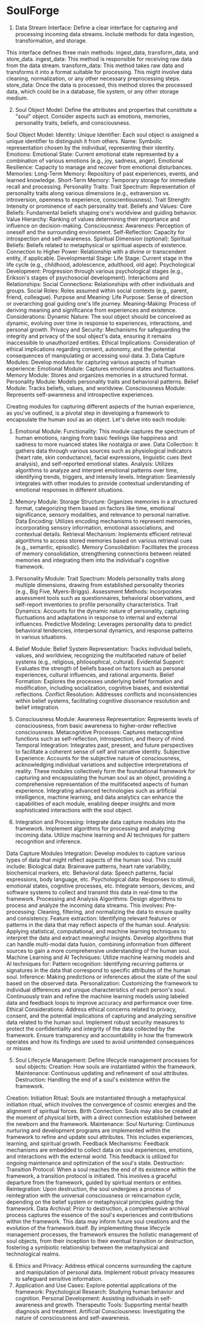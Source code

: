 # SoulForge
1. Data Stream Interface:
Define a clear interface for capturing and processing incoming data streams.
Include methods for data ingestion, transformation, and storage.

This interface defines three main methods: ingest_data, transform_data, and store_data.
ingest_data: This method is responsible for receiving raw data from the data stream.
transform_data: This method takes raw data and transforms it into a format suitable for processing. This might involve data cleaning, normalization, or any other necessary preprocessing steps.
store_data: Once the data is processed, this method stores the processed data, which could be in a database, file system, or any other storage medium.

2. Soul Object Model:
Define the attributes and properties that constitute a "soul" object.
Consider aspects such as emotions, memories, personality traits, beliefs, and consciousness.

Soul Object Model:
Identity:
Unique Identifier: Each soul object is assigned a unique identifier to distinguish it from others.
Name: Symbolic representation chosen by the individual, representing their identity.
Emotions:
Emotional State: Current emotional state represented by a combination of various emotions (e.g., joy, sadness, anger).
Emotional Resilience: Capacity to manage and recover from emotional disturbances.
Memories:
Long-Term Memory: Repository of past experiences, events, and learned knowledge.
Short-Term Memory: Temporary storage for immediate recall and processing.
Personality Traits:
Trait Spectrum: Representation of personality traits along various dimensions (e.g., extraversion vs. introversion, openness to experience, conscientiousness).
Trait Strength: Intensity or prominence of each personality trait.
Beliefs and Values:
Core Beliefs: Fundamental beliefs shaping one's worldview and guiding behavior.
Value Hierarchy: Ranking of values determining their importance and influence on decision-making.
Consciousness:
Awareness: Perception of oneself and the surrounding environment.
Self-Reflection: Capacity for introspection and self-awareness.
Spiritual Dimension (optional):
Spiritual Beliefs: Beliefs related to metaphysical or spiritual aspects of existence.
Connection to Higher Power: Relationship with a divine or transcendent entity, if applicable.
Developmental Stage:
Life Stage: Current stage in the life cycle (e.g., childhood, adolescence, adulthood, old age).
Psychological Development: Progression through various psychological stages (e.g., Erikson's stages of psychosocial development).
Interactions and Relationships:
Social Connections: Relationships with other individuals and groups.
Social Roles: Roles assumed within social contexts (e.g., parent, friend, colleague).
Purpose and Meaning:
Life Purpose: Sense of direction or overarching goal guiding one's life journey.
Meaning-Making: Process of deriving meaning and significance from experiences and existence.
Considerations:
Dynamic Nature: The soul object should be conceived as dynamic, evolving over time in response to experiences, interactions, and personal growth.
Privacy and Security: Mechanisms for safeguarding the integrity and privacy of the soul object's data, ensuring it remains inaccessible to unauthorized entities.
Ethical Implications: Consideration of ethical implications regarding consent, autonomy, and the potential consequences of manipulating or accessing soul data.
3. Data Capture Modules:
Develop modules for capturing various aspects of human experience:
Emotional Module: Captures emotional states and fluctuations.
Memory Module: Stores and organizes memories in a structured format.
Personality Module: Models personality traits and behavioral patterns.
Belief Module: Tracks beliefs, values, and worldview.
Consciousness Module: Represents self-awareness and introspective experiences.

Creating modules for capturing different aspects of the human experience, as you've outlined, is a pivotal step in developing a framework to encapsulate the human soul as an object. Let's delve into each module:

1. Emotional Module:
Functionality: This module captures the spectrum of human emotions, ranging from basic feelings like happiness and sadness to more nuanced states like nostalgia or awe.
Data Collection: It gathers data through various sources such as physiological indicators (heart rate, skin conductance), facial expressions, linguistic cues (text analysis), and self-reported emotional states.
Analysis: Utilizes algorithms to analyze and interpret emotional patterns over time, identifying trends, triggers, and intensity levels.
Integration: Seamlessly integrates with other modules to provide contextual understanding of emotional responses in different situations.
2. Memory Module:
Storage Structure: Organizes memories in a structured format, categorizing them based on factors like time, emotional significance, sensory modalities, and relevance to personal narrative.
Data Encoding: Utilizes encoding mechanisms to represent memories, incorporating sensory information, emotional associations, and contextual details.
Retrieval Mechanism: Implements efficient retrieval algorithms to access stored memories based on various retrieval cues (e.g., semantic, episodic).
Memory Consolidation: Facilitates the process of memory consolidation, strengthening connections between related memories and integrating them into the individual's cognitive framework.
3. Personality Module:
Trait Spectrum: Models personality traits along multiple dimensions, drawing from established personality theories (e.g., Big Five, Myers-Briggs).
Assessment Methods: Incorporates assessment tools such as questionnaires, behavioral observations, and self-report inventories to profile personality characteristics.
Trait Dynamics: Accounts for the dynamic nature of personality, capturing fluctuations and adaptations in response to internal and external influences.
Predictive Modeling: Leverages personality data to predict behavioral tendencies, interpersonal dynamics, and response patterns in various situations.
4. Belief Module:
Belief System Representation: Tracks individual beliefs, values, and worldview, recognizing the multifaceted nature of belief systems (e.g., religious, philosophical, cultural).
Evidential Support: Evaluates the strength of beliefs based on factors such as personal experiences, cultural influences, and rational arguments.
Belief Formation: Explores the processes underlying belief formation and modification, including socialization, cognitive biases, and existential reflections.
Conflict Resolution: Addresses conflicts and inconsistencies within belief systems, facilitating cognitive dissonance resolution and belief integration.
5. Consciousness Module:
Awareness Representation: Represents levels of consciousness, from basic awareness to higher-order reflective consciousness.
Metacognitive Processes: Captures metacognitive functions such as self-reflection, introspection, and theory of mind.
Temporal Integration: Integrates past, present, and future perspectives to facilitate a coherent sense of self and narrative identity.
Subjective Experience: Accounts for the subjective nature of consciousness, acknowledging individual variations and subjective interpretations of reality.
These modules collectively form the foundational framework for capturing and encapsulating the human soul as an object, providing a comprehensive representation of the multifaceted aspects of human experience. Integrating advanced technologies such as artificial intelligence, machine learning, and data analytics can enhance the capabilities of each module, enabling deeper insights and more sophisticated interactions with the soul object.

4. Integration and Processing:
Integrate data capture modules into the framework.
Implement algorithms for processing and analyzing incoming data.
Utilize machine learning and AI techniques for pattern recognition and inference.

Data Capture Modules Integration:
Develop modules to capture various types of data that might reflect aspects of the human soul. This could include:
Biological data: Brainwave patterns, heart rate variability, biochemical markers, etc.
Behavioral data: Speech patterns, facial expressions, body language, etc.
Psychological data: Responses to stimuli, emotional states, cognitive processes, etc.
Integrate sensors, devices, and software systems to collect and transmit this data in real-time to the framework.
Processing and Analysis Algorithms:
Design algorithms to process and analyze the incoming data streams. This involves:
Pre-processing: Cleaning, filtering, and normalizing the data to ensure quality and consistency.
Feature extraction: Identifying relevant features or patterns in the data that may reflect aspects of the human soul.
Analysis: Applying statistical, computational, and machine learning techniques to interpret the data and extract meaningful insights.
Develop algorithms that can handle multi-modal data fusion, combining information from different sources to gain a more comprehensive understanding of the human soul.
Machine Learning and AI Techniques:
Utilize machine learning models and AI techniques for:
Pattern recognition: Identifying recurring patterns or signatures in the data that correspond to specific attributes of the human soul.
Inference: Making predictions or inferences about the state of the soul based on the observed data.
Personalization: Customizing the framework to individual differences and unique characteristics of each person's soul.
Continuously train and refine the machine learning models using labeled data and feedback loops to improve accuracy and performance over time.
Ethical Considerations:
Address ethical concerns related to privacy, consent, and the potential implications of capturing and analyzing sensitive data related to the human soul.
Implement robust security measures to protect the confidentiality and integrity of the data collected by the framework.
Ensure transparency and accountability in how the framework operates and how its findings are used to avoid unintended consequences or misuse.

5. Soul Lifecycle Management:
Define lifecycle management processes for soul objects:
Creation: How souls are instantiated within the framework.
Maintenance: Continuous updating and refinement of soul attributes.
Destruction: Handling the end of a soul's existence within the framework.

Creation:
Initiation Ritual: Souls are instantiated through a metaphysical initiation ritual, which involves the convergence of cosmic energies and the alignment of spiritual forces.
Birth Connection: Souls may also be created at the moment of physical birth, with a direct connection established between the newborn and the framework.
Maintenance:
Soul Nurturing: Continuous nurturing and development programs are implemented within the framework to refine and update soul attributes. This includes experiences, learning, and spiritual growth.
Feedback Mechanisms: Feedback mechanisms are embedded to collect data on soul experiences, emotions, and interactions with the external world. This feedback is utilized for ongoing maintenance and optimization of the soul's state.
Destruction:
Transition Protocol: When a soul reaches the end of its existence within the framework, a transition protocol is initiated. This involves a graceful departure from the framework, guided by spiritual mentors or entities.
Reintegration: Upon destruction, the soul undergoes a process of reintegration with the universal consciousness or reincarnation cycle, depending on the belief system or metaphysical principles guiding the framework.
Data Archival: Prior to destruction, a comprehensive archival process captures the essence of the soul's experiences and contributions within the framework. This data may inform future soul creations and the evolution of the framework itself.
By implementing these lifecycle management processes, the framework ensures the holistic management of soul objects, from their inception to their eventual transition or destruction, fostering a symbiotic relationship between the metaphysical and technological realms.


6. Ethics and Privacy:
Address ethical concerns surrounding the capture and manipulation of personal data.
Implement robust privacy measures to safeguard sensitive information.
7. Application and Use Cases:
Explore potential applications of the framework:
Psychological Research: Studying human behavior and cognition.
Personal Development: Assisting individuals in self-awareness and growth.
Therapeutic Tools: Supporting mental health diagnosis and treatment.
Artificial Consciousness: Investigating the nature of consciousness and self-awareness.

